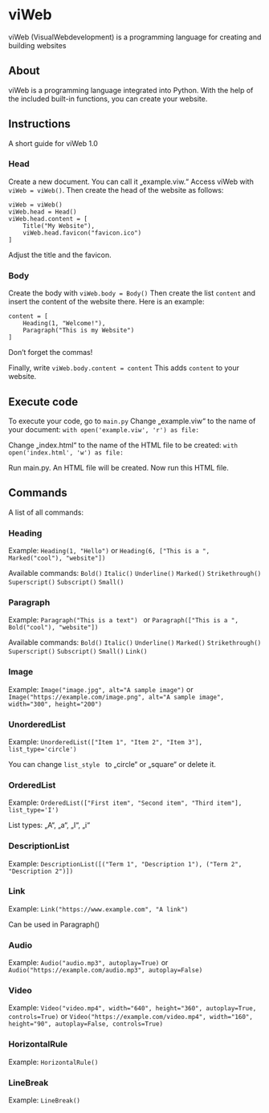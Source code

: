 # viWeb
viWeb (VisualWebdevelopment) is a programming language for creating and building websites

## About
viWeb is a programming language integrated into Python. With the help of the included built-in functions, you can create your website.

## Instructions
A short guide for viWeb 1.0

### Head
Create a new document. You can call it „example.viw.“ Access viWeb with ``` viWeb = viWeb() ```. Then create the head of the website as follows:
```
viWeb = viWeb()
viWeb.head = Head()
viWeb.head.content = [
    Title("My Website"),
    viWeb.head.favicon("favicon.ico")
]
```
Adjust the title and the favicon.

### Body
Create the body with ``` viWeb.body = Body() ```
Then create the list ``` content ``` and insert the content of the website there. Here is an example:
```
content = [
    Heading(1, "Welcome!"),
    Paragraph("This is my Website")
]
```
Don’t forget the commas!

Finally, write ``` viWeb.body.content = content ```
This adds ```content``` to your website.

## Execute code
To execute your code, go to ``` main.py ```
Change „example.viw“ to the name of your document: ``` with open('example.viw', 'r') as file: ```

Change „index.html“ to the name of the HTML file to be created: ``` with open('index.html', 'w') as file: ```

Run main.py. An HTML file will be created.
Now run this HTML file.

## Commands
A list of all commands:

### Heading
Example: ``` Heading(1, "Hello") ``` or ``` Heading(6, ["This is a ", Marked("cool"), "website"]) ```

Available commands:
```Bold()```
```Italic()```
```Underline()```
```Marked()```
```Strikethrough()```
```Superscript()```
```Subscript()```
```Small()```

### Paragraph
Example: ```Paragraph("This is a text") ``` or ```Paragraph(["This is a ", Bold("cool"), "website"])```

Available commands:
```Bold()```
```Italic()```
```Underline()```
```Marked()```
```Strikethrough()```
```Superscript()```
```Subscript()```
```Small()```
```Link()```

### Image
Example: ```Image("image.jpg", alt="A sample image")``` or ```Image("https://example.com/image.png", alt="A sample image", width="300", height="200")```

### UnorderedList
Example: ```UnorderedList(["Item 1", "Item 2", "Item 3"], list_type='circle') ```

You can change ```list_style ``` to „circle“ or „square“ or delete it.

### OrderedList
Example: ```OrderedList(["First item", "Second item", "Third item"], list_type='I')```

List types: „A“, „a“, „I“, „i“

### DescriptionList
Example: ```DescriptionList([("Term 1", "Description 1"), ("Term 2", "Description 2")])```

### Link
Example: ```Link("https://www.example.com", "A link")```

Can be used in Paragraph()

### Audio
Example: ```Audio("audio.mp3", autoplay=True)``` or ```Audio("https://example.com/audio.mp3", autoplay=False)```

### Video
Example: ```Video("video.mp4", width="640", height="360", autoplay=True, controls=True)``` or ```Video("https://example.com/video.mp4", width="160", height="90", autoplay=False, controls=True)```

### HorizontalRule
Example: ```HorizontalRule()```

### LineBreak
Example: ```LineBreak()```
